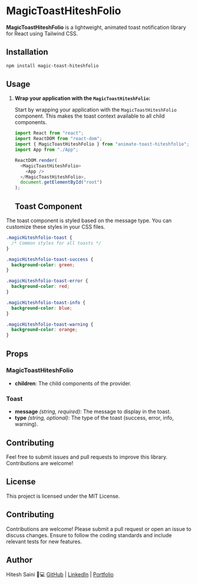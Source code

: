 # MagicToastHiteshFolio

**MagicToastHiteshFolio** is a lightweight, animated toast notification library for React using Tailwind CSS.

## Installation

```bash
npm install magic-toast-hiteshfolio
```

## Usage

1. **Wrap your application with the `MagicToastHiteshFolio`:**

   Start by wrapping your application with the `MagicToastHiteshFolio` component. This makes the toast context available to all child components.

   ```javascript
   import React from "react";
   import ReactDOM from "react-dom";
   import { MagicToastHiteshFolio } from "animate-toast-hiteshfolio";
   import App from "./App";

   ReactDOM.render(
     <MagicToastHiteshFolio>
       <App />
     </MagicToastHiteshFolio>,
     document.getElementById("root")
   );
   ```


   ## Toast Component

The toast component is styled based on the message type. You can customize these styles in your CSS files.

```css
.magicHiteshfolio-toast {
  /* Common styles for all toasts */
}

.magicHiteshfolio-toast-success {
  background-color: green;
}

.magicHiteshfolio-toast-error {
  background-color: red;
}

.magicHiteshfolio-toast-info {
  background-color: blue;
}

.magicHiteshfolio-toast-warning {
  background-color: orange;
}
```

## Props

### MagicToastHiteshFolio
- **children**: The child components of the provider.

### Toast
- **message** *(string, required)*: The message to display in the toast.
- **type** *(string, optional)*: The type of the toast (success, error, info, warning).

## Contributing

Feel free to submit issues and pull requests to improve this library. Contributions are welcome!

## License
This project is licensed under the MIT License.



## Contributing

Contributions are welcome! Please submit a pull request or open an issue to discuss changes. Ensure to follow the coding standards and include relevant tests for new features.

## Author
Hitesh Saini  🧩💻
[GitHub](https://github.com/hitesh09saini) | [LinkedIn](https://www.linkedin.com/in/hitesh-saini09/) | [Portfolio](https://hitesh-folio.vercel.app/) 
